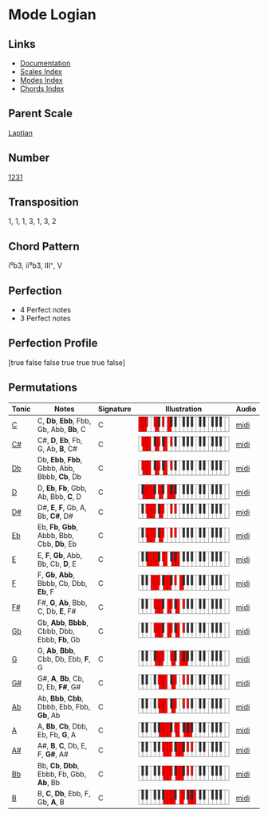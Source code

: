 # Mode Logian

## Links

- [Documentation](README.md)
- [Scales Index](Scales.md)
- [Modes Index](Modes.md)
- [Chords Index](Chords.md)

## Parent Scale

[Laptian](ScaleLaptian.md)

## Number

[1231](https://ianring.com/musictheory/scales/1231)

## Transposition

1, 1, 1, 3, 1, 3, 2

## Chord Pattern

i⁰b3, ii⁰b3, III⁺, V

## Perfection

- 4 Perfect notes
- 3 Perfect notes

## Perfection Profile

[true false false true true true false]

## Permutations

| Tonic | Notes | Signature | Illustration | Audio |
|-------|-------|-----------|--------------|-------|
| [C](ModeCNaturalLogian.md) | C, **Db**, **Ebb**, Fbb, Gb, Abb, **Bb**, C | C | ![CNaturalLogian](ModeCNaturalLogian.png) | [midi](https://github.com/edipermadi/music/blob/main/docs/ModeCNaturalLogian.mid?raw=true) |
| [C#](ModeCSharpLogian.md) | C#, **D**, **Eb**, Fb, G, Ab, **B**, C# | C | ![CSharpLogian](ModeCSharpLogian.png) | [midi](https://github.com/edipermadi/music/blob/main/docs/ModeCSharpLogian.mid?raw=true) |
| [Db](ModeDFlatLogian.md) | Db, **Ebb**, **Fbb**, Gbbb, Abb, Bbbb, **Cb**, Db | C | ![DFlatLogian](ModeDFlatLogian.png) | [midi](https://github.com/edipermadi/music/blob/main/docs/ModeDFlatLogian.mid?raw=true) |
| [D](ModeDNaturalLogian.md) | D, **Eb**, **Fb**, Gbb, Ab, Bbb, **C**, D | C | ![DNaturalLogian](ModeDNaturalLogian.png) | [midi](https://github.com/edipermadi/music/blob/main/docs/ModeDNaturalLogian.mid?raw=true) |
| [D#](ModeDSharpLogian.md) | D#, **E**, **F**, Gb, A, Bb, **C#**, D# | C | ![DSharpLogian](ModeDSharpLogian.png) | [midi](https://github.com/edipermadi/music/blob/main/docs/ModeDSharpLogian.mid?raw=true) |
| [Eb](ModeEFlatLogian.md) | Eb, **Fb**, **Gbb**, Abbb, Bbb, Cbb, **Db**, Eb | C | ![EFlatLogian](ModeEFlatLogian.png) | [midi](https://github.com/edipermadi/music/blob/main/docs/ModeEFlatLogian.mid?raw=true) |
| [E](ModeENaturalLogian.md) | E, **F**, **Gb**, Abb, Bb, Cb, **D**, E | C | ![ENaturalLogian](ModeENaturalLogian.png) | [midi](https://github.com/edipermadi/music/blob/main/docs/ModeENaturalLogian.mid?raw=true) |
| [F](ModeFNaturalLogian.md) | F, **Gb**, **Abb**, Bbbb, Cb, Dbb, **Eb**, F | C | ![FNaturalLogian](ModeFNaturalLogian.png) | [midi](https://github.com/edipermadi/music/blob/main/docs/ModeFNaturalLogian.mid?raw=true) |
| [F#](ModeFSharpLogian.md) | F#, **G**, **Ab**, Bbb, C, Db, **E**, F# | C | ![FSharpLogian](ModeFSharpLogian.png) | [midi](https://github.com/edipermadi/music/blob/main/docs/ModeFSharpLogian.mid?raw=true) |
| [Gb](ModeGFlatLogian.md) | Gb, **Abb**, **Bbbb**, Cbbb, Dbb, Ebbb, **Fb**, Gb | C | ![GFlatLogian](ModeGFlatLogian.png) | [midi](https://github.com/edipermadi/music/blob/main/docs/ModeGFlatLogian.mid?raw=true) |
| [G](ModeGNaturalLogian.md) | G, **Ab**, **Bbb**, Cbb, Db, Ebb, **F**, G | C | ![GNaturalLogian](ModeGNaturalLogian.png) | [midi](https://github.com/edipermadi/music/blob/main/docs/ModeGNaturalLogian.mid?raw=true) |
| [G#](ModeGSharpLogian.md) | G#, **A**, **Bb**, Cb, D, Eb, **F#**, G# | C | ![GSharpLogian](ModeGSharpLogian.png) | [midi](https://github.com/edipermadi/music/blob/main/docs/ModeGSharpLogian.mid?raw=true) |
| [Ab](ModeAFlatLogian.md) | Ab, **Bbb**, **Cbb**, Dbbb, Ebb, Fbb, **Gb**, Ab | C | ![AFlatLogian](ModeAFlatLogian.png) | [midi](https://github.com/edipermadi/music/blob/main/docs/ModeAFlatLogian.mid?raw=true) |
| [A](ModeANaturalLogian.md) | A, **Bb**, **Cb**, Dbb, Eb, Fb, **G**, A | C | ![ANaturalLogian](ModeANaturalLogian.png) | [midi](https://github.com/edipermadi/music/blob/main/docs/ModeANaturalLogian.mid?raw=true) |
| [A#](ModeASharpLogian.md) | A#, **B**, **C**, Db, E, F, **G#**, A# | C | ![ASharpLogian](ModeASharpLogian.png) | [midi](https://github.com/edipermadi/music/blob/main/docs/ModeASharpLogian.mid?raw=true) |
| [Bb](ModeBFlatLogian.md) | Bb, **Cb**, **Dbb**, Ebbb, Fb, Gbb, **Ab**, Bb | C | ![BFlatLogian](ModeBFlatLogian.png) | [midi](https://github.com/edipermadi/music/blob/main/docs/ModeBFlatLogian.mid?raw=true) |
| [B](ModeBNaturalLogian.md) | B, **C**, **Db**, Ebb, F, Gb, **A**, B | C | ![BNaturalLogian](ModeBNaturalLogian.png) | [midi](https://github.com/edipermadi/music/blob/main/docs/ModeBNaturalLogian.mid?raw=true) |
